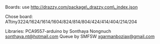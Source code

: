 Boards:
   use http://drazzy.com/package\_drazzy.com\_index.json

Chose board:
   ATtiny3224/1624/1614/1604/824/814/804/424/414/404/214/204

Libraries:
   PCA9557-arduino by Sonthaya Nongnuch <sonthaya.nt@hotmail.com>
   Queue by SMFSW <xgarmanboziax@gmail.com>
